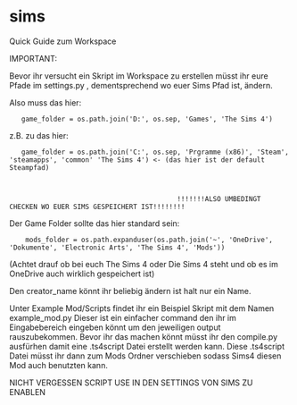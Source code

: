 # sims

Quick Guide zum Workspace

IMPORTANT:  

Bevor ihr versucht ein Skript im Workspace zu erstellen müsst ihr eure Pfade im settings.py ,
dementsprechend wo euer Sims Pfad ist, ändern.

Also muss das hier: 

       game_folder = os.path.join('D:', os.sep, 'Games', 'The Sims 4')

z.B. zu das hier:

       game_folder = os.path.join('C:', os.sep, 'Prgramme (x86)', 'Steam', 'steamapps', 'common' 'The Sims 4') <- (das hier ist der default Steampfad)
                    
                    

                                              !!!!!!!ALSO UMBEDINGT CHECKEN WO EUER SIMS GESPEICHERT IST!!!!!!!!
                                                
                                                
Der Game Folder sollte das hier standard sein: 

        mods_folder = os.path.expanduser(os.path.join('~', 'OneDrive', 'Dokumente', 'Electronic Arts', 'The Sims 4', 'Mods')) 

(Achtet drauf ob bei euch The Sims 4 oder Die Sims 4 steht und ob es im OneDrive auch wirklich gespeichert ist)

Den creator_name könnt ihr beliebig ändern ist halt nur ein Name.

Unter Example Mod/Scripts findet ihr ein Beispiel Skript mit dem Namen example_mod.py
Dieser ist ein einfacher command den ihr im Eingabebereich eingeben könnt um den jeweiligen output rauszubekommen. Bevor ihr das machen könnt müsst ihr den compile.py ausfürhen
damit eine .ts4script Datei erstellt werden kann. Diese .ts4script Datei müsst ihr dann zum Mods Ordner verschieben sodass Sims4 diesen Mod auch benutzten kann.

NICHT VERGESSEN SCRIPT USE IN DEN SETTINGS VON SIMS ZU ENABLEN
